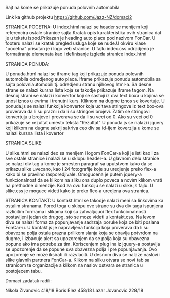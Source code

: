 Sajt na kome se prikazuje ponuda polovnih automobila

Link ka github projektu https://github.com/Jazz-NZ/domaci2


STRANICA POCETNA:
U index.html nalazi se header se menijem koji referencira ostale stranice sajta.Kratak opis karakteristika ovih stranica dat je u tekstu ispod.Prikazan je heading auto placa pod nazivom FonCar. U footeru nalazi se kratak pregled usluga koje se nude.U okviru klase "pocetna" prisutan je i logo veb stranice.
U fajlu index.css odradjeno je formatiranje elemenata kao i definisanje izgleda stranice index.html



STRANICA PONUDA:

U ponuda.html nalazi se iframe tag koji prikazuje ponudu polovnih automobila odredjenog auto placa. Iframe prikazuje ponudu automobila sa sajta polovniautomobili tj. odredjenu stranu njihovog html-a.
Sa desne strane se nalazi kursna lista koja se takodje prikazuje iframe tagom.
Na desnoj strani se nalazi i konvertor koji se sastoji iz dva text boxa u kojima se unosi iznos u evrima i trenutni kurs. Kliknom na dugme iznos se kovertuje.
U ponuda.js se nalazi funkcija konvertor koja ucitava stringove iz text box-ova proverava da li su prazni i da li su stringovi brojevi. Zatim se stringovi konvertuju u brojeve i proverava se da li su veci od 0. Ako su veci od 0 prikazuje se rezultat umesto teksta "Rezultat"
U ponuda.js se nalazi i jquery koji klikom na dugme sakrij sakriva ceo div sa id-ijem koverzija u kome se nalazi kursna lista i kovertor

STRANICA SLIKE:

U slike.html se nalazi deo sa menijem i logom FonCar-a koji je isti kao i za sve ostale stranice i nalazi se u sklopu header-a. 
U glavnom delu stranice se nalazi div tag u kome je smesten paragraf sa uputstvom kako da se prikazu slike uvecano, kao i 24 fotografije koje su uredjenje preko flex-a kako bi se pravilno rasporedjivale. Omogucena je putem jquery-a funkcionalnost da se klikom na sliku ona duplo poveca a novim klikom vrati na prethodne dimenzije. Kod za ovu funkciju se nalazi u slike.js fajlu. U slike.css je moguce videti kako je preko flex-a uredjena ova stranica. 

STRANICA KONTAKT:
U kontakt.html se takodje nalazi meni sa linkovima ka ostalim stranama. Pored toga u sklopu ove strane su dva div taga ispunjena razlicitim formama i slikama koji su zahvaljujuci flex funkcionalnosti postavljeni jedan do drugog, sto se moze videti u kontakt.css.
Na levom divu se nalazi forma za popunjavanje sadrzaja poruke koja ce biti poslana FonCar-u. U kontakt.js je napravljena funkcija koja proverava da li su obavezna polja ostala prazna prilikom slanja koja se obavlja potvrdom na dugme, i izbacuje alert sa upozorenjem da se polja koja su obavezna popune ako ima potrebe za tim. Koriscenjem plug ina iz jquery-a postavlja se upozorenje da se popune sva obavezna polja i pre popunjavanja. Ovo upozorenje se moze iksirati ili razvlaciti. 
U desnom divu se nalaze naslovi i slike glavnih partnera FonCar-a. Klikom na sliku otvara se novi tab sa stranicom te organizacije a klikom na naslov ostvara se stranica u postojecem tabu.

Domaci zadatak radili: 

Nikola Zivanovic 418/18
Boris Elez 458/18
Lazar Jovanovic 228/18